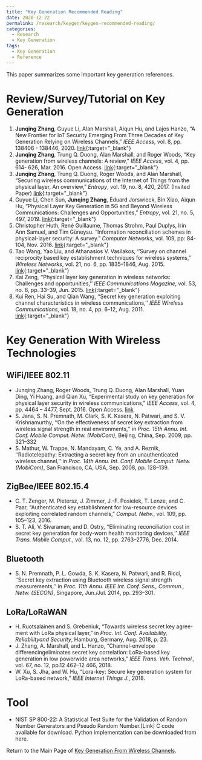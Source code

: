 ```yaml
---
title: "Key Generation Recommended Reading"
date: 2020-12-22
permalink: /research/keygen/keygen-recommended-reading/
categories:
  - Research
  - Key Generation
tags:
  - Key Generation
  - Reference
---
```


This paper summarizes some important key generation references.

# Review/Survey/Tutorial on Key Generation
1. **Junqing Zhang**, Guyue Li, Alan Marshall, Aiqun Hu, and Lajos Hanzo, “A New Frontier for IoT Security Emerging From Three Decades of Key Generation Relying on Wireless Channels,” _IEEE Access_, vol. 8, pp. 138406 - 138446, 2020. [link](https://ieeexplore.ieee.org/document/9149584){:target="_blank"}
1. **Junqing Zhang**, Trung Q. Duong, Alan Marshall, and Roger Woods, “Key generation from wireless channels: A review,” _IEEE Access_, vol. 4, pp. 614- 626, Mar. 2016. Open Access. [link](https://ieeexplore.ieee.org/abstract/document/7393435){:target="_blank"}
1. **Junqing Zhang**, Trung Q. Duong, Roger Woods, and Alan Marshall, “Securing wireless communications of the Internet of Things from the physical layer, An overview,” _Entropy_, vol. 19, no. 8, 420, 2017. (Invited Paper) [link](https://www.mdpi.com/1099-4300/19/8/420){:target="_blank"}
1. Guyue Li, Chen Sun, **Junqing Zhang**, Eduard Jorswieck, Bin Xiao, Aiqun Hu, “Physical Layer Key Generation in 5G and Beyond Wireless Communications: Challenges and Opportunities,” _Entropy_, vol. 21, no. 5, 497, 2019. [link](https://www.mdpi.com/1099-4300/21/5/497){:target="_blank"}
1. Christopher Huth, René Guillaume, Thomas Strohm, Paul Duplys, Irin Ann Samuel, and Tim Güneysu. “Information reconciliation schemes in physical-layer security: A survey.” _Computer Networks_, vol. 109, pp: 84-104, Nov. 2016. [link](https://www.sciencedirect.com/science/article/pii/S1389128616301864){:target="_blank"}
1. Tao Wang, Yao Liu, and Athanasios V. Vasilakos, ‘‘Survey on channel reciprocity based key establishment techniques for wireless systems,’’ _Wireless Networks_, vol. 21, no. 6, pp. 1835–1846, Aug. 2015. [link](https://link.springer.com/article/10.1007/s11276-014-0841-8){:target="_blank"}
1. Kai Zeng, ‘‘Physical layer key generation in wireless networks: Challenges and opportunities,’’ _IEEE Communications Magazine_, vol. 53, no. 6, pp. 33–39, Jun. 2015. [link](https://ieeexplore.ieee.org/document/7120014){:target="_blank"}
1. Kui Ren, Hai Su, and Qian Wang, ‘‘Secret key generation exploiting channel characteristics in wireless communications,’’ _IEEE Wireless Communications_, vol. 18, no. 4, pp. 6–12, Aug. 2011. [link](https://ieeexplore.ieee.org/document/5999759){:target="_blank"}

# Key Generation With Wireless Technologies
## WiFi/IEEE 802.11
* Junqing Zhang, Roger Woods,  Trung Q. Duong, Alan Marshall, Yuan Ding, Yi Huang, and Qian Xu, “Experimental study on key generation for physical layer security in wireless communications,” _IEEE Access_, vol. 4, pp. 4464 – 4477, Sept. 2016. Open Access. [link](https://ieeexplore.ieee.org/abstract/document/7557048)
* S. Jana, S. N. Premnath, M. Clark, S. K. Kasera, N. Patwari, and S. V. Krishnamurthy, ‘‘On the effectiveness of secret key extraction from wireless signal strength in real environments,’’ in _Proc. 15th Annu. Int. Conf. Mobile Comput. Netw. (MobiCom)_, Beijing, China, Sep. 2009, pp. 321–332
* S. Mathur, W. Trappe, N. Mandayam, C. Ye, and A. Reznik, ‘‘Radiotelepathy: Extracting a secret key from an unauthenticated wireless channel,’’ in _Proc. 14th Annu. Int. Conf. Mobile Comput. Netw. (MobiCom)_,
San Francisco, CA, USA, Sep. 2008, pp. 128–139.

## ZigBee/IEEE 802.15.4
* C. T. Zenger, M. Pietersz, J. Zimmer, J.-F. Posielek, T. Lenze, and C. Paar, “Authenticated key establishment for low-resource devices exploiting correlated random channels,” _Comput. Netw._, vol. 109, pp. 105–123, 2016.
* S. T. Ali, V. Sivaraman, and D. Ostry, ‘‘Eliminating reconciliation cost in secret key generation for body-worn health monitoring devices,’’ _IEEE Trans. Mobile Comput._, vol. 13, no. 12, pp. 2763–2776, Dec. 2014.

## Bluetooth
* S. N. Premnath, P. L. Gowda, S. K. Kasera, N. Patwari, and R. Ricci, ‘‘Secret key extraction using Bluetooth wireless signal strength measurements,’’ in _Proc. 11th Annu. IEEE Int. Conf. Sens., Commun., Netw. (SECON)_, Singapore, Jun./Jul. 2014, pp. 293–301.

## LoRa/LoRaWAN
* H. Ruotsalainen  and  S.  Grebeniuk,  “Towards  wireless  secret  key  agree-ment with LoRa physical layer,” in _Proc. Int. Conf. Availability, Reliabilityand Security_, Hamburg, Germany, Aug. 2018, p. 23.
* J. Zhang,  A.  Marshall,  and  L.  Hanzo,  “Channel-envelope  differencingeliminates secret key correlation: LoRa-based key generation in low powerwide  area  networks,” _IEEE  Trans.  Veh.  Technol._,  vol.  67,  no.  12,  pp.12 462–12 466, 2018.
* W. Xu, S. Jha, and W. Hu, “Lora-key: Secure key generation system for LoRa-based network,” _IEEE Internet Things J._, 2018.


# Tool
* NIST SP 800-22: A Statistical Test Suite for the Validation of Random Number Generators and Pseudo Random Number.[Link] C code available for download. Python implementation can be downloaded from here.



Return to the Main Page of [Key Generation From Wireless Channels](/research/keygen/keygen_main_page/).  